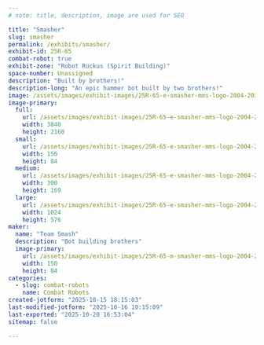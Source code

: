 ```yaml
---
# note: title, description, image are used for SEO

title: "Smasher"
slug: smasher
permalink: /exhibits/smasher/
exhibit-id: 25R-65
combat-robot: true
exhibit-zone: "Robot Ruckus (Spirit Building)"
space-number: Unassigned
description: "Built by brothers!"
description-long: "An epic hammer bot built by two brothers!"
image: /assets/images/exhibit-images/25R-65-e-smasher-mms-logo-2004-2018-4871-300x169.jpg
image-primary: 
  full:
    url: /assets/images/exhibit-images/25R-65-e-smasher-mms-logo-2004-2018-4871-full.jpg
    width: 3840
    height: 2160
  small:
    url: /assets/images/exhibit-images/25R-65-e-smasher-mms-logo-2004-2018-4871-150x84.jpg
    width: 150
    height: 84
  medium:
    url: /assets/images/exhibit-images/25R-65-e-smasher-mms-logo-2004-2018-4871-300x169.jpg
    width: 300
    height: 169
  large:
    url: /assets/images/exhibit-images/25R-65-e-smasher-mms-logo-2004-2018-4871-1024x576.jpg
    width: 1024
    height: 576
maker: 
  name: "Team Smash"
  description: "Bot building brothers"
  image-primary:
    url: /assets/images/exhibit-images/25R-65-m-smasher-mms-logo-2004-2018-300x169.jpg
    width: 150
    height: 84
categories: 
  - slug: combat-robots
    name: Combat Robots
created-jotform: "2025-10-15 18:15:03"
last-modified-jotform: "2025-10-16 10:15:09"
last-exported: "2025-10-20 16:53:04"
sitemap: false

---
```

